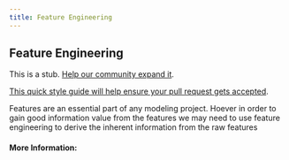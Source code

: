 ```yaml
---
title: Feature Engineering
---
```

## Feature Engineering

This is a stub. <a href='https://github.com/freecodecamp/guides/tree/master/src/pages/machine-learning/feature-engineering/index.md' target='_blank' rel='nofollow'>Help our community expand it</a>.

<a href='https://github.com/freecodecamp/guides/blob/master/README.md' target='_blank' rel='nofollow'>This quick style guide will help ensure your pull request gets accepted</a>.

<!-- The article goes here, in GitHub-flavored Markdown. Feel free to add YouTube videos, images, and CodePen/JSBin embeds  -->

Features are an essential part of any modeling project. Hoever in order to gain good information value from the features we may need to use feature engineering to derive the inherent information from the raw features
#### More Information:
<!-- Please add any articles you think might be helpful to read before writing the article -->


